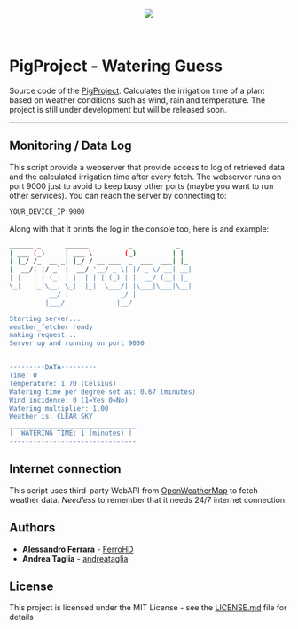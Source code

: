 <p align="center"><img src="https://user-images.githubusercontent.com/16491613/34329009-a2a5b4cc-e8f0-11e7-9f2c-5f3dd142605f.png"></p>
<br>

# PigProject - Watering Guess

Source code of the [PigProject](https://pigproject.tk/). Calculates the irrigation time of a plant based on weather conditions such as wind, rain and temperature. The project is still under development but will be released soon.

----------

## Monitoring / Data Log

This script provide a webserver that provide access to log of retrieved data and the calculated irrigation time after every fetch. The webserver runs on port 9000 just to avoid to keep busy other ports (maybe you want to run other services). You can reach the server by connecting to:
```bash
YOUR_DEVICE_IP:9000
```
Along with that it prints the log in the console too, here is and example:
```bash
______ _      ______          _           _   
| ___ (_)     | ___ \        (_)         | |  
| |_/ /_  __ _| |_/ / __ ___  _  ___  ___| |_ 
|  __/| |/ _` |  __/ '__/ _ \| |/ _ \/ __| __|
| |   | | (_| | |  | | | (_) | |  __/ (__| |_ 
\_|   |_|\__, \_|  |_|  \___/| |\___|\___|\__|
          __/ |             _/ |              
         |___/             |__/               

Starting server...
weather_fetcher ready
making request...
Server up and running on port 9000


---------DATA---------
Time: 0
Temperature: 1.70 (Celsius)
Watering time per degree set as: 0.67 (minutes)
Wind incidence: 0 (1=Yes 0=No)
Watering multiplier: 1.00
Weather is: CLEAR SKY
________________________________
|  WATERING TIME: 1 (minutes) |
--------------------------------
```
## Internet connection

This script uses third-party WebAPI from [OpenWeatherMap](https://openweathermap.org/) to fetch weather data. *Needless* to remember that it needs 24/7 internet connection.


## Authors

* **Alessandro Ferrara**  - [FerroHD](https://github.com/FerroHD)
* **Andrea Taglia**  - [andreataglia](https://github.com/andreataglia)

## License

This project is licensed under the MIT License - see the [LICENSE.md](LICENSE.md) file for details